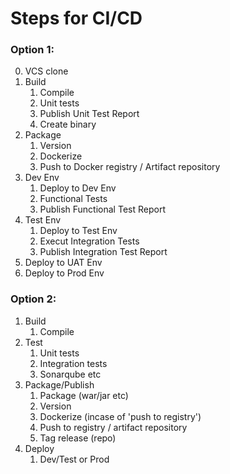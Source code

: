 # Steps for CI/CD

### Option 1: 
0. VCS clone
1. Build
    1. Compile
    2. Unit tests
    3. Publish Unit Test Report
    4. Create binary
2. Package
    1. Version
    2. Dockerize
    3. Push to Docker registry / Artifact repository
3. Dev Env
    1. Deploy to Dev Env
    2. Functional Tests
    3. Publish Functional Test Report
4. Test Env
    1. Deploy to Test Env
    2. Execut Integration Tests
    3. Publish Integration Test Report
5. Deploy to UAT Env
6. Deploy to Prod Env

### Option 2: 

1. Build
	1. Compile
2. Test 
	1. Unit tests
	2. Integration tests
	3. Sonarqube etc
3. Package/Publish	
	1. Package (war/jar etc)
	2. Version
	3. Dockerize (incase of 'push to registry')
	4. Push to registry / artifact repository
	5. Tag release (repo)
4. Deploy
	1. Dev/Test or Prod 
